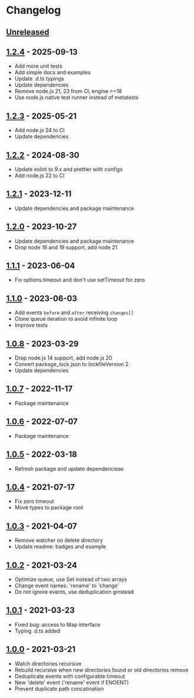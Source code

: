# Changelog

## [Unreleased][unreleased]

## [1.2.4][] - 2025-09-13

- Add more unit tests
- Add simple docs and examples
- Update .d.ts typings
- Update dependencies
- Remove node.js 21, 23 from CI, engine >=18
- Use node.js native test runner instead of metatests

## [1.2.3][] - 2025-05-21

- Add node.js 24 to CI
- Update dependencies

## [1.2.2][] - 2024-08-30

- Update eslint to 9.x and prettier with configs
- Add node.js 22 to CI

## [1.2.1][] - 2023-12-11

- Update dependencies and package maintenance

## [1.2.0][] - 2023-10-27

- Update dependencies and package maintenance
- Drop node 16 and 19 support, add node 21

## [1.1.1][] - 2023-06-04

- Fix options.timeout and don't use setTimeout for zero

## [1.1.0][] - 2023-06-03

- Add events `before` and `after` receiving `changes[]`
- Clone queue iteration to avoid infinite loop
- Improve tests

## [1.0.8][] - 2023-03-29

- Drop node.js 14 support, add node.js 20
- Convert package_lock.json to lockfileVersion 2
- Update dependencies

## [1.0.7][] - 2022-11-17

- Package maintenance

## [1.0.6][] - 2022-07-07

- Package maintenance

## [1.0.5][] - 2022-03-18

- Refresh package and update dependencieas

## [1.0.4][] - 2021-07-17

- Fix zero timeout
- Move types to package root

## [1.0.3][] - 2021-04-07

- Remove watcher on delete directory
- Update readme: badges and example

## [1.0.2][] - 2021-03-24

- Optimize queue, use Set instead of two arrays
- Change event names: 'rename' to 'change'
- Do not ignore events, use deduplication ginstead

## [1.0.1][] - 2021-03-23

- Fixed bug: access to Map interface
- Typing .d.ts added

## [1.0.0][] - 2021-03-21

- Watch directories recursive
- Rebuild recursive when new directories found or old directories remove
- Deduplicate events with configurable timeout
- New 'delete' event ('rename' event if ENOENT)
- Prevent duplicate path concatination

[unreleased]: https://github.com/metarhia/metawatch/compare/v1.2.4...HEAD
[1.2.4]: https://github.com/metarhia/metawatch/compare/v1.2.3...v1.2.4
[1.2.3]: https://github.com/metarhia/metawatch/compare/v1.2.2...v1.2.3
[1.2.2]: https://github.com/metarhia/metawatch/compare/v1.2.1...v1.2.2
[1.2.1]: https://github.com/metarhia/metawatch/compare/v1.2.0...v1.2.1
[1.2.0]: https://github.com/metarhia/metawatch/compare/v1.1.1...v1.2.0
[1.1.1]: https://github.com/metarhia/metawatch/compare/v1.1.0...v1.1.1
[1.1.0]: https://github.com/metarhia/metawatch/compare/v1.0.8...v1.1.0
[1.0.8]: https://github.com/metarhia/metawatch/compare/v1.0.7...v1.0.8
[1.0.7]: https://github.com/metarhia/metawatch/compare/v1.0.6...v1.0.7
[1.0.6]: https://github.com/metarhia/metawatch/compare/v1.0.5...v1.0.6
[1.0.5]: https://github.com/metarhia/metawatch/compare/v1.0.4...v1.0.5
[1.0.4]: https://github.com/metarhia/metawatch/compare/v1.0.3...v1.0.4
[1.0.3]: https://github.com/metarhia/metawatch/compare/v1.0.2...v1.0.3
[1.0.2]: https://github.com/metarhia/metawatch/compare/v1.0.1...v1.0.2
[1.0.1]: https://github.com/metarhia/metawatch/compare/v1.0.0...v1.0.1
[1.0.0]: https://github.com/metarhia/metawatch/releases/tag/v1.0.0
